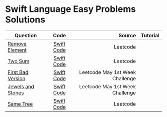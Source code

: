 # Swift Language Easy Problems Solutions
|Question|    Code    |     Source    |Tutorial|
|----------|:-------------:|------:|-----:|
|  [Remove Element](https://leetcode.com/problems/remove-element/)  |  [Swift Code](https://github.com/SwapnanilDhol/Coding-Interview-Challenges/blob/master/Swift/Easy/Remove-Element.swift) |Leetcode||
|[Two Sum](https://leetcode.com/problems/two-sum/)|[Swift Code](https://github.com/SwapnanilDhol/Coding-Interview-Challenges/blob/master/Swift/Easy/Two-Sum.swift)|Leetcode||
|[First Bad Version](https://leetcode.com/problems/first-bad-version)|[Swift Code](https://github.com/SwapnanilDhol/Coding-Interview-Challenges/blob/master/Swift/Easy/First-Bad-Version.swift)|Leetcode May 1st Week Challenge||
|[Jewels and Stones](https://leetcode.com/problems/jewels-and-stones/)|[Swift Code](https://github.com/SwapnanilDhol/Coding-Interview-Challenges/blob/master/Swift/Easy/Jewels-And-Stones.swift)|Leetcode May 1st Week Challenge||
|[Same Tree](https://leetcode.com/problems/same-tree/)|[Swift Code](https://github.com/SwapnanilDhol/Coding-Interview-Challenges/blob/master/Swift/Easy/Same-Tree.swift)|Leetcode||
